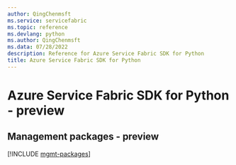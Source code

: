 ```yaml
---
author: QingChenmsft
ms.service: servicefabric
ms.topic: reference
ms.devlang: python
ms.author: QingChenmsft
ms.data: 07/28/2022
description: Reference for Azure Service Fabric SDK for Python
title: Azure Service Fabric SDK for Python
---
```

# Azure Service Fabric SDK for Python - preview

## Management packages - preview
[!INCLUDE [mgmt-packages](service-fabric-mgmt-index.md)]
